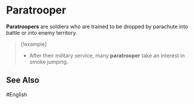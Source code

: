 # Paratrooper

**Paratroopers** are soldiers who are trained to be dropped by parachute into battle or into enemy territory. 

> [!example]
> - After their military service, many **paratrooper** take an interest in smoke jumping. 

## See Also 

#English 
